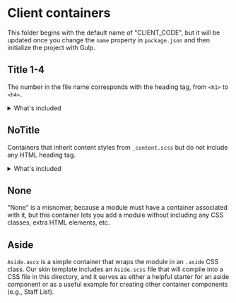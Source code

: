 # Client containers

This folder begins with the default name of "CLIENT_CODE", but it will be updated once you change the `name` property in `package.json` and then initialize the project with Gulp.

## Title 1-4

The number in the file name corresponds with the heading tag, from `<h1>` to `<h4>`.

<details>
  <summary>What's included</summary>
  <ul>
    <li><code>_content.scss</code> styles</li>
    <li>HTML heading tag</li>
    <li>TITLE theme object</li>
  </ul>
</details>

## NoTitle

Containers that inherit content styles from `_content.scss` but do not include any HTML heading tag.

<details>
  <summary>What's included</summary>
  <ul>
    <li><code>_content.scss</code> styles</li>
  </ul>
</details>

## None

"None" is a misnomer, because a module must have a container associated with it, but this container lets you add a module without including any CSS classes, extra HTML elements, etc.

## Aside

`Aside.ascx` is a simple container that wraps the module in an `.aside` CSS class. Our skin template includes an `Aside.scss` file that will compile into a CSS file in this directory, and it serves as either a helpful starter for an aside component or as a useful example for creating other container components (e.g., Staff List).
